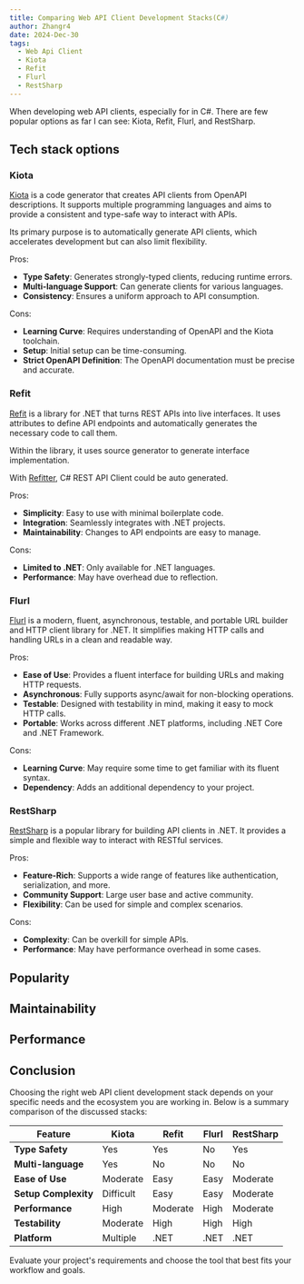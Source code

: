 ```yaml
---
title: Comparing Web API Client Development Stacks(C#)
author: Zhangr4
date: 2024-Dec-30
tags:
  - Web Api Client
  - Kiota
  - Refit
  - Flurl
  - RestSharp
---
```


When developing web API clients, especially for in C#. There are few popular options as far I can see: Kiota, Refit, Flurl, and RestSharp.

## Tech stack options

### Kiota

[Kiota](https://github.com/microsoft/kiota) is a code generator that creates API clients from OpenAPI descriptions. It supports multiple programming languages and aims to provide a consistent and type-safe way to interact with APIs.

Its primary purpose is to automatically generate API clients, which accelerates development but can also limit flexibility.

Pros:

- **Type Safety**: Generates strongly-typed clients, reducing runtime errors.
- **Multi-language Support**: Can generate clients for various languages.
- **Consistency**: Ensures a uniform approach to API consumption.

Cons:

- **Learning Curve**: Requires understanding of OpenAPI and the Kiota toolchain.
- **Setup**: Initial setup can be time-consuming.
- **Strict OpenAPI Definition**: The OpenAPI documentation must be precise and accurate.

### Refit

[Refit](https://github.com/reactiveui/refit) is a library for .NET that turns REST APIs into live interfaces. It uses attributes to define API endpoints and automatically generates the necessary code to call them.

Within the library, it uses source generator to generate interface implementation.

With [Refitter](https://github.com/christianhelle/refitter), C# REST API Client could be auto generated.

Pros:

- **Simplicity**: Easy to use with minimal boilerplate code.
- **Integration**: Seamlessly integrates with .NET projects.
- **Maintainability**: Changes to API endpoints are easy to manage.

Cons:

- **Limited to .NET**: Only available for .NET languages.
- **Performance**: May have overhead due to reflection.

### Flurl

[Flurl](https://github.com/tmenier/Flurl) is a modern, fluent, asynchronous, testable, and portable URL builder and HTTP client library for .NET. It simplifies making HTTP calls and handling URLs in a clean and readable way.

Pros:

- **Ease of Use**: Provides a fluent interface for building URLs and making HTTP requests.
- **Asynchronous**: Fully supports async/await for non-blocking operations.
- **Testable**: Designed with testability in mind, making it easy to mock HTTP calls.
- **Portable**: Works across different .NET platforms, including .NET Core and .NET Framework.

Cons:

- **Learning Curve**: May require some time to get familiar with its fluent syntax.
- **Dependency**: Adds an additional dependency to your project.

### RestSharp

[RestSharp](https://github.com/restsharp/RestSharp) is a popular library for building API clients in .NET. It provides a simple and flexible way to interact with RESTful services.

Pros:

- **Feature-Rich**: Supports a wide range of features like authentication, serialization, and more.
- **Community Support**: Large user base and active community.
- **Flexibility**: Can be used for simple and complex scenarios.

Cons:

- **Complexity**: Can be overkill for simple APIs.
- **Performance**: May have performance overhead in some cases.

## Popularity

## Maintainability

## Performance

## Conclusion

Choosing the right web API client development stack depends on your specific needs and the ecosystem you are working in. Below is a summary comparison of the discussed stacks:

| Feature              | Kiota     | Refit     | Flurl      | RestSharp    |
|----------------------|-----------|-----------|------------|--------------|
| **Type Safety**      | Yes       | Yes       | No         | Yes          |
| **Multi-language**   | Yes       | No        | No         | No           |
| **Ease of Use**      | Moderate  | Easy      | Easy       | Moderate     |
| **Setup Complexity** | Difficult | Easy      | Easy       | Moderate     |
| **Performance**      | High      | Moderate  | High       | Moderate     |
| **Testability**      | Moderate  | High      | High       | High         |
| **Platform**         | Multiple  | .NET      | .NET       | .NET         |

Evaluate your project's requirements and choose the tool that best fits your workflow and goals.

